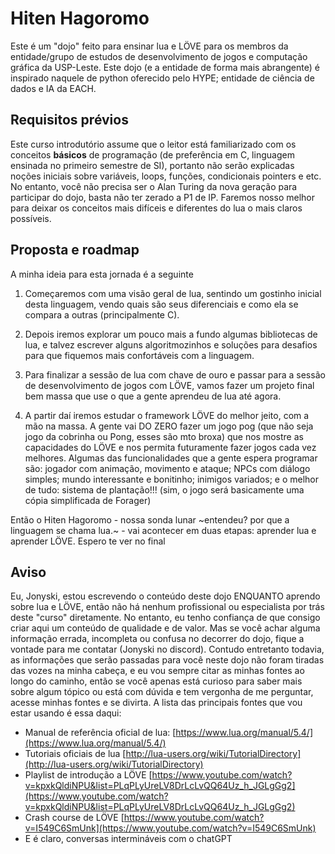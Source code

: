# Hiten Hagoromo

Este é um "dojo" feito para ensinar lua e LÖVE para os membros da entidade/grupo de estudos de desenvolvimento de jogos e computação gráfica da USP-Leste. Este dojo (e a entidade de forma mais abrangente) é inspirado naquele de python oferecido pelo HYPE; entidade de ciência de dados e IA da EACH.


## Requisitos prévios

Este curso introdutório assume que o leitor está familiarizado com os conceitos **básicos** de programação (de preferência em C, linguagem ensinada no primeiro semestre de SI), portanto não serão explicadas noções iniciais sobre variáveis, loops, funções, condicionais pointers e etc. No entanto, você não precisa ser o Alan Turing da nova geração para participar do dojo, basta não ter zerado a P1 de IP. Faremos nosso melhor para deixar os conceitos mais difíceis e diferentes do lua o mais claros possíveis.

## Proposta e roadmap

A minha ideia para esta jornada é a seguinte

1. Começaremos com uma visão geral de lua, sentindo um gostinho inicial desta linguagem, vendo quais são seus diferenciais e como ela se compara a outras (principalmente C).

2. Depois iremos explorar um pouco mais a fundo algumas bibliotecas de lua, e talvez escrever alguns algoritmozinhos e soluções para desafios para que fiquemos mais confortáveis com a linguagem.

3. Para finalizar a sessão de lua com chave de ouro e passar para a sessão de desenvolvimento de jogos com LÖVE, vamos fazer um projeto final bem massa que use o que a gente aprendeu de lua até agora.

4. A partir daí iremos estudar o framework LÖVE do melhor jeito, com a mão na massa. A gente vai DO ZERO fazer um jogo pog (que não seja jogo da cobrinha ou Pong, esses são mto broxa) que nos mostre as capacidades do LÖVE e nos permita futuramente fazer jogos cada vez melhores. Algumas das funcionalidades que a gente espera programar são: jogador com animação, movimento e ataque; NPCs com diálogo simples; mundo interessante e bonitinho; inimigos variados; e o melhor de tudo: sistema de plantação!!! (sim, o jogo será basicamente uma cópia simplificada de Forager)

Então o Hiten Hagoromo - nossa sonda lunar ~entendeu? por que a linguagem se chama lua.~ - vai acontecer em duas etapas: aprender lua e aprender LÖVE. Espero te ver no final

## Aviso

Eu, Jonyski, estou escrevendo o conteúdo deste dojo ENQUANTO aprendo sobre lua e LÖVE, então não há nenhum profissional ou especialista por trás deste "curso" diretamente. No entanto, eu tenho confiança de que consigo criar aqui um conteúdo de qualidade e de valor. Mas se você achar alguma informação errada, incompleta ou confusa no decorrer do dojo, fique a vontade para me contatar (Jonyski no discord). Contudo entretanto todavia, as informações que serão passadas para você neste dojo não foram tiradas das vozes na minha cabeça, e eu vou sempre citar as minhas fontes ao longo do caminho, então se você apenas está curioso para saber mais sobre algum tópico ou está com dúvida e tem vergonha de me perguntar, acesse minhas fontes e se divirta. A lista das principais fontes que vou estar usando é essa daqui:

- Manual de referência oficial de lua: [https://www.lua.org/manual/5.4/](https://www.lua.org/manual/5.4/)
- Tutoriais oficiais de lua [http://lua-users.org/wiki/TutorialDirectory](http://lua-users.org/wiki/TutorialDirectory)
- Playlist de introdução a LÖVE [https://www.youtube.com/watch?v=kpxkQldiNPU&list=PLqPLyUreLV8DrLcLvQQ64Uz_h_JGLgGg2](https://www.youtube.com/watch?v=kpxkQldiNPU&list=PLqPLyUreLV8DrLcLvQQ64Uz_h_JGLgGg2)
- Crash course de LÖVE [https://www.youtube.com/watch?v=I549C6SmUnk](https://www.youtube.com/watch?v=I549C6SmUnk)
- E é claro, conversas intermináveis com o chatGPT